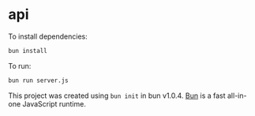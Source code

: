 # api

To install dependencies:

```bash
bun install
```

To run:

```bash
bun run server.js
```

This project was created using `bun init` in bun v1.0.4. [Bun](https://bun.sh) is a fast all-in-one JavaScript runtime.
